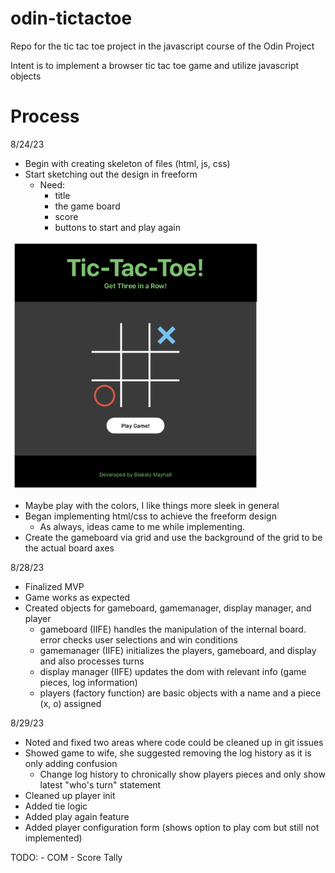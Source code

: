 # odin-tictactoe
Repo for the tic tac toe project in the javascript course of the Odin Project

Intent is to implement a browser tic tac toe game and utilize javascript objects 

# Process

8/24/23
- Begin with creating skeleton of files (html, js, css)
- Start sketching out the design in freeform
    - Need:
        - title
        - the game board
        - score 
        - buttons to start and play again 

<img src="source/freeform_sketch/Screenshot 2023-08-24 at 8.56.21 PM.png" width=400>

- Maybe play with the colors, I like things more sleek in general
- Began implementing html/css to achieve the freeform design
    - As always, ideas came to me while implementing.
- Create the gameboard via grid and use the background of the grid to be the actual board axes

8/28/23
- Finalized MVP
- Game works as expected
- Created objects for gameboard, gamemanager, display manager, and player
    - gameboard (IIFE) handles the manipulation of the internal board. error checks user selections and win conditions
    - gamemanager (IIFE) initializes the players, gameboard, and display and also processes turns
    - display manager (IIFE) updates the dom with relevant info (game pieces, log information)
    - players (factory function) are basic objects with a name and a piece (x, o) assigned

8/29/23
- Noted and fixed two areas where code could be cleaned up in git issues
- Showed game to wife, she suggested removing the log history as it is only adding confusion
    - Change log history to chronically show players pieces and only show latest "who's turn" statement
- Cleaned up player init
- Added tie logic
- Added play again feature
- Added player configuration form (shows option to play com but still not implemented)

TODO:
    - COM 
    - Score Tally